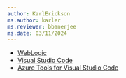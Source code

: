 ```yaml
---
author: KarlErickson
ms.author: karler
ms.reviewer: bbanerjee
ms.date: 03/11/2024
---
```


- [WebLogic](https://www.oracle.com/middleware/technologies/weblogic-server-installers-downloads.html)
- [Visual Studio Code](https://code.visualstudio.com/download)
- [Azure Tools for Visual Studio Code](https://marketplace.visualstudio.com/items?itemName=ms-vscode.vscode-node-azure-pack)
